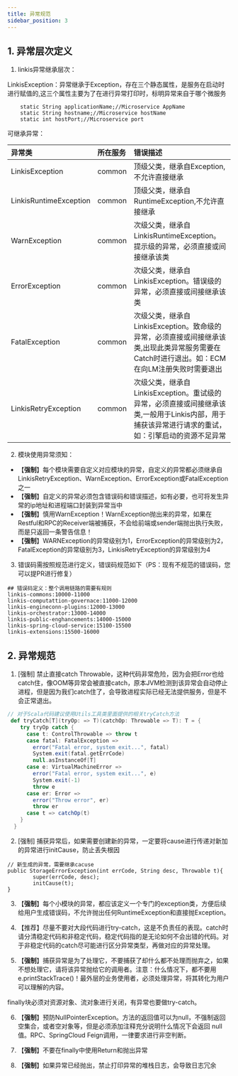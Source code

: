 ```yaml
---
title: 异常规范
sidebar_position: 3
---
```


## 1. 异常层次定义
1. linkis异常继承层次：

LinkisException：异常继承于Exception，存在三个静态属性，是服务在启动时进行赋值的,这三个属性主要为了在进行异常打印时，标明异常来自于哪个微服务
```
    static String applicationName;//Microservice AppName
    static String hostname;//Microservice hostName
    static int hostPort;//Microservice port
```
可继承异常：

|异常类 | 所在服务|    错误描述|
|:----  |:---   |:---   |
|LinkisException|	common|	顶级父类，继承自Exception,不允许直接继承|
|LinkisRuntimeException|	common|	顶级父类，继承自RuntimeException,不允许直接继承|
|WarnException|	common|	次级父类，继承自LinkisRuntimeException。提示级的异常，必须直接或间接继承该类|
|ErrorException|	common|	次级父类，继承自LinkisException。错误级的异常，必须直接或间接继承该类|
|FatalException|	common|	次级父类，继承自LinkisException。致命级的异常，必须直接或间接继承该类,出现此类异常服务需要在Catch时进行退出。如：ECM在向LM注册失败时需要退出|
|LinkisRetryException|	common|	次级父类，继承自LinkisException。重试级的异常，必须直接或间接继承该类,一般用于Linkis内部，用于捕获该异常进行请求的重试，如：引擎启动的资源不足异常|

2. 模块使用异常须知：
- 【**强制**】每个模块需要自定义对应模块的异常，自定义的异常都必须继承自LinkisRetryException、WarnException、ErrorException或FatalException之一
- 【**强制**】自定义的异常必须包含错误码和错误描述，如有必要，也可将发生异常的ip地址和进程端口封装到异常当中
- 【**强制**】慎用WarnException！WarnException抛出来的异常，如果在Restful和RPC的Receiver端被捕获，不会给前端或sender端抛出执行失败，而是只返回一条警告信息！
- 【**强制**】WARNException的异常级别为1，ErrorException的异常级别为2，FatalException的异常级别为3，LinkisRetryException的异常级别为4

3. 错误码需按照规范进行定义，错误码规范如下（PS：现有不规范的错误码，您可以提PR进行修复）
```
## 错误码定义：整个调用链路的需要有规则
linkis-commons:10000-11000
linkis-computattion-governace:11000-12000
linkis-engineconn-plugins:12000-13000
linkis-orchestrator:13000-14000
linkis-public-enghancements:14000-15000
linkis-spring-cloud-service:15100-15500
linkis-extensions:15500-16000
```

## 2. 异常规范
1. [强制] 禁止直接catch Throwable，这种代码非常危险，因为会把Error也给catch住，像OOM等异常会被直接catch，原本JVM检测到该异常会自动停止进程，但是因为我们catch住了，会导致进程实际已经无法提供服务，但是不会正常退出。
```scala
// 对于Scala代码建议使用Utils工具类里面提供的相关tryCatch方法
 def tryCatch[T](tryOp: => T)(catchOp: Throwable => T): T = {
    try tryOp catch {
      case t: ControlThrowable => throw t
      case fatal: FatalException =>
        error("Fatal error, system exit...", fatal)
        System.exit(fatal.getErrCode)
        null.asInstanceOf[T]
      case e: VirtualMachineError =>
        error("Fatal error, system exit...", e)
        System.exit(-1)
        throw e
      case er: Error =>
        error("Throw error", er)
        throw er
      case t => catchOp(t)
    }
  }
```
2. [强制] 捕获异常后，如果需要创建新的异常，一定要将cause进行传递对新加的异常进行initCause，防止丢失根因
```
// 新生成的异常，需要继承cacuse
public StorageErrorException(int errCode, String desc, Throwable t){
        super(errCode, desc);
        initCause(t);
}
```

3. 【**强制**】每个小模块的异常，都应该定义一个专门的exception类，方便后续给用户生成错误码，不允许抛出任何RuntimeException和直接抛Exception。

4. 【推荐】尽量不要对大段代码进行try-catch，这是不负责任的表现。catch时请分清稳定代码和非稳定代码，稳定代码指的是无论如何不会出错的代码。对于非稳定代码的catch尽可能进行区分异常类型，再做对应的异常处理。

5. 【**强制**】捕获异常是为了处理它，不要捕获了却什么都不处理而抛弃之，如果不想处理它，请将该异常抛给它的调用者。注意：什么情况下，都不要用e.printStackTrace()！最外层的业务使用者，必须处理异常，将其转化为用户可以理解的内容。

finally块必须对资源对象、流对象进行关闭，有异常也要做try-catch。

6. 【**强制**】预防NullPointerException。方法的返回值可以为null，不强制返回空集合，或者空对象等，但是必须添加注释充分说明什么情况下会返回 null 值。RPC、SpringCloud Feign调用，一律要求进行非空判断。

7. 【**强制**】不要在finally中使用Return和抛出异常

8. 【**强制**】如果异常已经抛出，禁止打印异常的堆栈日志，会导致日志冗余